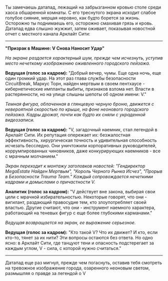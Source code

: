 Ты замечаешь датапад, лежащий на забрызганном кровью столе среди хаоса обшаренной комнаты. С его треснутого экрана исходит слабое голубое сияние, мерцая неровно, как будто борется за жизнь. Осторожно ты поднимаешь его, осторожно смахивая грязь и кровь. Датапад едва слышно жужжит, затем оживает, показывая новостной отчет с местного канала Арклайт Сити:

---

**"Призрак в Машине: V Снова Наносит Удар"**

_На экране раздается характерный шум, прежде чем исчезнуть, уступив место нечеткому изображению оживленного городского пейзажа._

**Ведущая (голос за кадром):** "Добрый вечер, чумы. Еще одна ночь, еще один громкий удар. На этот раз глава службы безопасности CircuitBreak, Маркус Торн, найден мертвым в своем пентхаусе - кибернетические импланты выбиты, признаков взлома нет. Власти в растерянности, но на улице слышны шепоты об одном имени: V."

_Темная фигура, облаченная в глянцевую черную броню, движется с невероятной скоростью по крыше, на фоне неонового городского пейзажа. Кадры дрожат, почти как будто их сняли с украденной видеозаписи._

**Ведущая (голос за кадром):** "V, загадочный наемник, стал легендой в Арклайт Сити. Их репутация опережает их: безжалостная эффективность, хирургическая точность и удивительная способность исчезать бесследно. Они уничтожили корпоративных руководителей, коррумпированных чиновников, даже конкурирующих наемников - все с мрачным молчанием."

_Экран переходит к монтажу заголовков новостей: "Гендиректор MegaEstate Найден Мертвым", "Король Черного Рынка Исчез", "Прорыв в Безопасности Trauma Team." Каждый сопровождается нечеткими кадрами и домыслами о причастности V._

**Аналитик (голос за кадром):** "V действует вне закона, выбирая свои цели с мрачной избирательностью. Некоторые говорят, что они - вигилант, раздающий правосудие тем, кто злоупотребляет своей властью. Другие считают, что они - инструмент наемного характера, работающий на теневых фигур с еще более глубокими карманами."

_Ведущая возвращается на экран, ее выражение серьезное._

**Ведущая (голос за кадром):** "Кто такой V? Что их движет? И кто, если кто-то, тянет за их нити? Эти вопросы остаются без ответа. Но одно ясно: в Арклайт Сити, где танцуют тени и опасность подстерегает за каждым углом, V - сила, с которой нужно считаться."

---

Датапад еще раз мигнул, прежде чем погаснуть, оставив тебя смотреть на тревожное изображение города, озаренного неоновым светом, размышляя о правде за легендой о V
